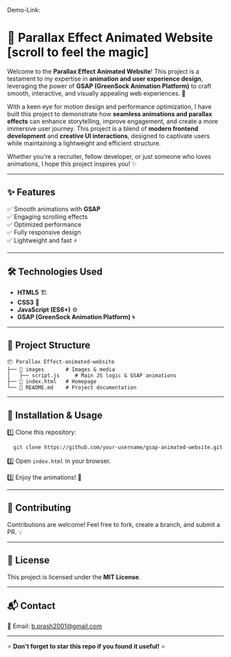 Demo-Link:

# 🌟 Parallax Effect Animated Website         [scroll to feel the magic]

Welcome to the **Parallax Effect Animated Website**! This project is a testament to my expertise in **animation and user experience design**, leveraging the power of **GSAP (GreenSock Animation Platform)** to craft smooth, interactive, and visually appealing web experiences. 🚀  

With a keen eye for motion design and performance optimization, I have built this project to demonstrate how **seamless animations and parallax effects** can enhance storytelling, improve engagement, and create a more immersive user journey. This project is a blend of **modern frontend development** and **creative UI interactions**, designed to captivate users while maintaining a lightweight and efficient structure.  

Whether you're a recruiter, fellow developer, or just someone who loves animations, I hope this project inspires you! ✨  


---

## ✨ Features
                      
✅ Smooth animations with **GSAP**   <br/>
✅ Engaging scrolling effects         <br/>
✅ Optimized performance               <br/>
✅ Fully responsive design              <br/>
✅ Lightweight and fast ⚡                <br/>

---

## 🛠️ Technologies Used

- **HTML5** 🏗️
- **CSS3** 🎨
- **JavaScript (ES6+)** ⚙️
- **GSAP (GreenSock Animation Platform)** 🌀

---

## 📂 Project Structure

```
📦 Parallax Effect-animated-website
├── 📂 images       # Images & media          
│   ├── script.js     # Main JS logic & GSAP animations
├── 📜 index.html   # Homepage
└── 📜 README.md    # Project documentation
```

---

## 🚀 Installation & Usage

1️⃣ Clone this repository:
```bash
  git clone https://github.com/your-username/gsap-animated-website.git
```
2️⃣ Open `index.html` in your browser.

3️⃣ Enjoy the animations! 🎉

---


## 🤝 Contributing
Contributions are welcome! Feel free to fork, create a branch, and submit a PR. 💡

---

## 📜 License
This project is licensed under the **MIT License**.

---

## 📬 Contact

📧 Email: [b.prash2001@gmail.com](mailto:b.prash2001@gmail.com)


---

⭐ **Don't forget to star this repo if you found it useful!** ⭐

